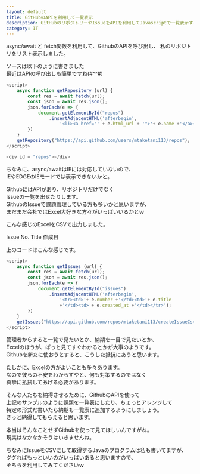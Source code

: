 ```yaml
---
layout: default
title: GitHubのAPIを利用して一覧表示
description: GitHubのリポジトリーやIssueをAPIを利用してJavascriptで一覧表示する方法を記載します。
category: IT
---
```

async/await と fetch関数を利用して、GithubのAPIを呼び出し、
私のリポジトリをリスト表示しました。  

<script>
    async function getRepository (url) {
        const res = await fetch(url);
        const json = await res.json();
        json.forEach(e => {
            document.getElementById("repos")
                .insertAdjacentHTML('afterbegin',
                    '<li><a href="' + e.html_url + '">'+ e.name +'</a></li>');
        })
    }
    getRepository("https://api.github.com/users/mtaketani113/repos");
</script>

<div id = "repos"></div>

ソースは以下のように書きました  
最近はAPIの呼び出しも簡単ですね(#^^#)

```JavaScript
<script>
    async function getRepository (url) {
        const res = await fetch(url);
        const json = await res.json();
        json.forEach(e => {
            document.getElementById("repos")
                .insertAdjacentHTML('afterbegin',
                    '<li><a href="' + e.html_url + '">'+ e.name +'</a></li>');
        })
    }
    getRepository("https://api.github.com/users/mtaketani113/repos");
</script>

<div id = "repos"></div>
```

ちなみに、async/awaitはIEには対応していないので、  
IEやEDGEのIEモードでは表示できないかと。

GithubにはAPIがあり、リポジトリだけでなく  
Issueの一覧を出せたりします。  
GithubのIssueで課題管理している方も多いかと思いますが、  
まだまだ会社ではExcel大好きな方々がいっぱいいるかとｗ

こんな感じのExcelをCSVで出力しました。

<script>
    async function getIssues (url) {
        const res = await fetch(url);
        const json = await res.json();
        json.forEach(e => {
            document.getElementById("issues")
                .insertAdjacentHTML('afterbegin',
                    '<tr><td>'+ e.number +'</td><td>'+ e.title 
                    +'</td><td>'+ e.created_at +'</td></tr>');
        })
    }
    getIssues("https://api.github.com/repos/mtaketani113/createIssueCsv/issues");
</script>

<tabale>
    <thead>
        <tr>
            <th>Issue No.</th>
            <th>Title</th>
            <th>作成日</th>
        </tr>
    </thead>
    <tbody id = "issues">
    </tbody>
</table>


上のコードはこんな感じです。

```JavaScript
<script>
    async function getIssues (url) {
        const res = await fetch(url);
        const json = await res.json();
        json.forEach(e => {
            document.getElementById("issues")
                .insertAdjacentHTML('afterbegin',
                    '<tr><td>'+ e.number +'</td><td>'+ e.title 
                    +'</td><td>'+ e.created_at +'</td></tr>');
        })
    }
    getIssues("https://api.github.com/repos/mtaketani113/createIssueCsv/issues");
</script>
```

管理者からすると一覧で見たいとか、納期を一目で見たいとか、  
Excelのほうが、ぱっと見てすぐわかるとかが大事のようです。    
Githubを新たに使おうとすると、こうした抵抗にあうと思います。

たしかに、Excelの方がよいことも多々あります。  
なので彼らの不安をわからずやと、何も対策するのではなく  
真摯に払拭してあげる必要があります。

そんな人たちを納得させるために、GithubのAPIを使って  
上記のサンプルのように課題を一覧表にしたり、ちょっとアレンジして  
特定の形式だ書いたら納期も一覧表に追加するようにしましょう。  
きっと納得してもらえると思います。  

本当はそんなことせずGithubを使って見てほしいんですがね。  
現実はなかなかそうはいきませんね。

ちなみにIssueをCSVにして取得するJavaのプログラムは私も書いてますが、  
ググればもっといいのがいっぱいあると思いますので、  
そちらを利用してみてくださいｗ